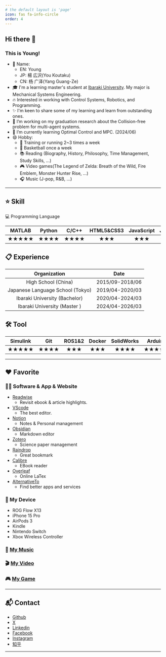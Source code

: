 ```yaml
---
# the default layout is 'page'
icon: fas fa-info-circle
order: 4
---
```


## Hi there 👋

### This is Young!
- 🌈 Name: 
   -  EN: Young 
   -  JP: 楊 広沢(You Koutaku) 
   -  CN: 杨 广泽(Yang Guang-Ze)
- 🎓 I'm a learning master's student at [Ibaraki University](https://www.ibaraki.ac.jp).  My major is Mechanical Systems Engineering.
- 🔥 Interested in working with Control Systems, Robotics, and Programming.
- ✨ I'm keen to share some of my learning and learn from outstanding ones.
- 🔭 I’m working on my graduation research about the Collision-free problem for multi-agent systems.
- 🌱 I’m currently learning Optimal Control and MPC. (2024/06)
- 😄 Hobby:
  - 💪 Training or running 2~3 times a week
  - 🏀 Basketball once a week
  - 📚 Reading (Biography, History, Philosophy, Time Management, Study Skills, ...) 
  - 🎮 Video games(The Legend of Zelda: Breath of the Wild, Fire Emblem, Monster Hunter Rise, ...)
  - 🎧 Music (J-pop, R&B, ...)

---
## ⭐ Skill

💻 Programming Language

| MATLAB | Python | C/C++ | HTML5&CSS3 | JavaScript | Java  |
| :----: | :----: | :---: | :--------: | :--------: | :---: |
| ★★★★★  |  ★★★★  | ★★★★  |    ★★★     |    ★★★     |  ★★   |

## 📋 Experience

|           Organization           |      Date       |
| :------------------------------: | :-------------: |
|       High School (China)        | 2015/09-2018/06 |
| Japanese Language School (Tokyo) | 2019/04-2020/03 |
|  Ibaraki University (Bachelor)   | 2020/04-2024/03 |
|   Ibaraki University (Master )   | 2024/04-2026/03 |

## 🛠️ Tool

| Simulink |  Git  | ROS1&2 | Docker | SolidWorks | Arduino | LaTex | Markdown |
| :------: | :---: | :----: | :----: | :--------: | :-----: | :---: | :------: |
|  ★★★★★   | ★★★★  |  ★★★   |  ★★★   |    ★★★★    |  ★★★★★  | ★★★★★ |  ★★★★★   |

---
## ❤️ Favorite

### 🧑‍💻 Software & App & Website
- [Readwise](https://readwise.io/)
  - Revisit ebook & article highlights.
- [VScode](https://code.visualstudio.com/)
  - The best editor.
- [Notion](https://www.notion.so/)
  - Notes & Personal management
- [Obsidian](https://obsidian.md/)
  - Markdown editor
- [Zotero](https://www.zotero.org/)
  - Science paper management
- [Raindrop](https://raindrop.io/)
  - Great bookmark
- [Calibre](https://calibre-ebook.com/ja/download)
  - EBook reader
- [Overleaf](https://www.overleaf.com/)
  - Online LaTex
- [AlternativeTo](https://alternativeto.net/)
  - Find better apps and services

### 📱 My Device
- ROG Flow X13
- iPhone 15 Pro
- AirPods 3
- Kindle
- Nintendo Switch
- Xbox Wireless Controller

### 🎵 [My Music](https://youkoutaku.notion.site/My-Music-d21e63fdf152499283410c2d78ccd674)

### 🎬 [My Video](https://youkoutaku.notion.site/Video-7bd889568add4d6fb952fe4973c715da?pvs=4)

### 🎮 [My Game](https://youkoutaku.notion.site/Game-85453a6f8846423e9964d52239f7064d?pvs=4)

---
## 📬 Contact
- [Github](https://github.com/youkoutaku)
- [X](https://x.com/You_Koutaku)
- [Linkedin](www.linkedin.com/in/youkoutaku)
- [Facebook](https://www.facebook.com/Youkoutaku/)
- [Instagram](https://www.instagram.com/youkoutaku/)
- [知乎](https://www.zhihu.com/people/a-a-47-74-28)

---
